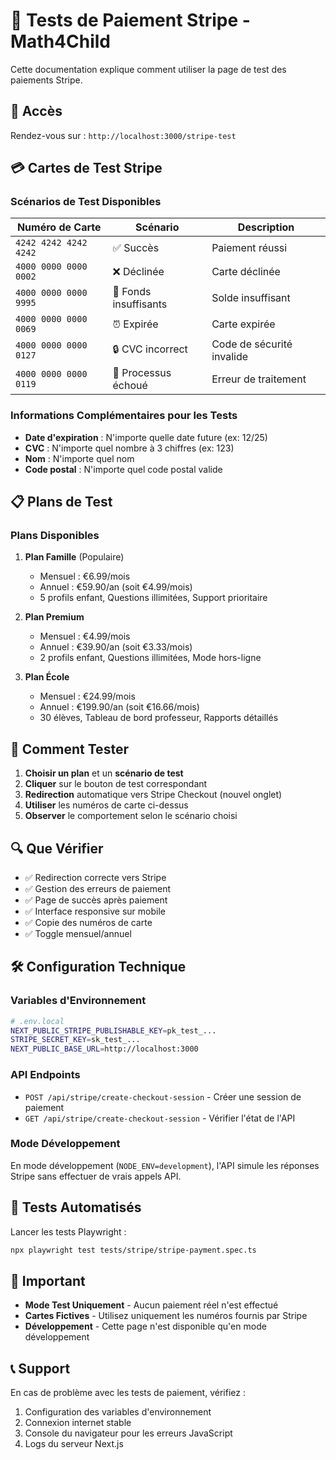 # 🧪 Tests de Paiement Stripe - Math4Child

Cette documentation explique comment utiliser la page de test des paiements Stripe.

## 🚀 Accès

Rendez-vous sur : `http://localhost:3000/stripe-test`

## 💳 Cartes de Test Stripe

### Scénarios de Test Disponibles

| Numéro de Carte | Scénario | Description |
|----------------|----------|-------------|
| `4242 4242 4242 4242` | ✅ Succès | Paiement réussi |
| `4000 0000 0000 0002` | ❌ Déclinée | Carte déclinée |
| `4000 0000 0000 9995` | 💸 Fonds insuffisants | Solde insuffisant |
| `4000 0000 0000 0069` | ⏰ Expirée | Carte expirée |
| `4000 0000 0000 0127` | 🔒 CVC incorrect | Code de sécurité invalide |
| `4000 0000 0000 0119` | 🔄 Processus échoué | Erreur de traitement |

### Informations Complémentaires pour les Tests

- **Date d'expiration** : N'importe quelle date future (ex: 12/25)
- **CVC** : N'importe quel nombre à 3 chiffres (ex: 123)  
- **Nom** : N'importe quel nom
- **Code postal** : N'importe quel code postal valide

## 📋 Plans de Test

### Plans Disponibles

1. **Plan Famille** (Populaire)
   - Mensuel : €6.99/mois
   - Annuel : €59.90/an (soit €4.99/mois)
   - 5 profils enfant, Questions illimitées, Support prioritaire

2. **Plan Premium**
   - Mensuel : €4.99/mois  
   - Annuel : €39.90/an (soit €3.33/mois)
   - 2 profils enfant, Questions illimitées, Mode hors-ligne

3. **Plan École**
   - Mensuel : €24.99/mois
   - Annuel : €199.90/an (soit €16.66/mois)
   - 30 élèves, Tableau de bord professeur, Rapports détaillés

## 🧪 Comment Tester

1. **Choisir un plan** et un **scénario de test**
2. **Cliquer** sur le bouton de test correspondant
3. **Redirection** automatique vers Stripe Checkout (nouvel onglet)
4. **Utiliser** les numéros de carte ci-dessus
5. **Observer** le comportement selon le scénario choisi

## 🔍 Que Vérifier

- ✅ Redirection correcte vers Stripe
- ✅ Gestion des erreurs de paiement  
- ✅ Page de succès après paiement
- ✅ Interface responsive sur mobile
- ✅ Copie des numéros de carte
- ✅ Toggle mensuel/annuel

## 🛠️ Configuration Technique

### Variables d'Environnement

```bash
# .env.local
NEXT_PUBLIC_STRIPE_PUBLISHABLE_KEY=pk_test_...
STRIPE_SECRET_KEY=sk_test_...
NEXT_PUBLIC_BASE_URL=http://localhost:3000
```

### API Endpoints

- `POST /api/stripe/create-checkout-session` - Créer une session de paiement
- `GET /api/stripe/create-checkout-session` - Vérifier l'état de l'API

### Mode Développement

En mode développement (`NODE_ENV=development`), l'API simule les réponses Stripe sans effectuer de vrais appels API.

## 🧪 Tests Automatisés

Lancer les tests Playwright :

```bash
npx playwright test tests/stripe/stripe-payment.spec.ts
```

## 🚨 Important

- **Mode Test Uniquement** - Aucun paiement réel n'est effectué
- **Cartes Fictives** - Utilisez uniquement les numéros fournis par Stripe
- **Développement** - Cette page n'est disponible qu'en mode développement

## 📞 Support

En cas de problème avec les tests de paiement, vérifiez :

1. Configuration des variables d'environnement
2. Connexion internet stable
3. Console du navigateur pour les erreurs JavaScript
4. Logs du serveur Next.js

